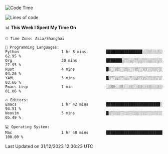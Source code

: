 <!--START_SECTION:waka-->
![Code Time](http://img.shields.io/badge/Code%20Time-1%2C767%20hrs%2051%20mins-blue)

![Lines of code](https://img.shields.io/badge/From%20Hello%20World%20I%27ve%20Written-287.0%20thousand%20lines%20of%20code-blue)

📊 **This Week I Spent My Time On** 

```text
🕑︎ Time Zone: Asia/Shanghai

💬 Programming Languages: 
Python                   1 hr 8 mins         ████████████████░░░░░░░░░   62.95 % 
Org                      30 mins             ███████░░░░░░░░░░░░░░░░░░   27.95 % 
Rust                     4 mins              █░░░░░░░░░░░░░░░░░░░░░░░░   04.26 % 
YAML                     3 mins              █░░░░░░░░░░░░░░░░░░░░░░░░   03.66 % 
Emacs Lisp               1 min               ░░░░░░░░░░░░░░░░░░░░░░░░░   01.06 % 

🔥 Editors: 
Emacs                    1 hr 42 mins        ████████████████████████░   94.51 % 
Neovim                   5 mins              █░░░░░░░░░░░░░░░░░░░░░░░░   05.49 % 

💻 Operating System: 
Mac                      1 hr 48 mins        █████████████████████████   100.00 % 
```


 Last Updated on 31/12/2023 12:36:23 UTC
<!--END_SECTION:waka-->
